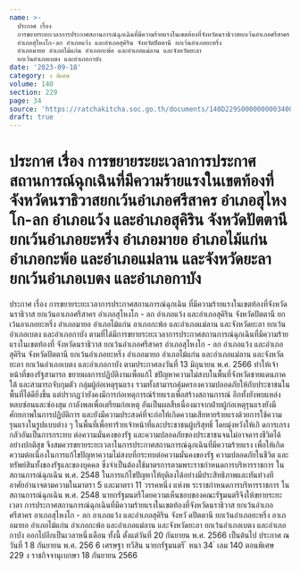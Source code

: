 ```yaml
---
name: >-
  ประกาศ เรื่อง
  การขยายระยะเวลาการประกาศสถานการณ์ฉุกเฉินที่มีความร้ายแรงในเขตท้องที่จังหวัดนราธิวาสยกเว้นอำเภอศรีสาคร
  อำเภอสุไหงโก-ลก อำเภอแว้ง และอำเภอสุคิริน จังหวัดปัตตานี ยกเว้นอำเภอยะหริ่ง
  อำเภอมายอ อำเภอไม้แก่น อำเภอกะพ้อ และอำเภอแม่ลาน และจังหวัดยะลา
  ยกเว้นอำเภอเบตง และอำเภอกาบัง
date: '2023-09-18'
category: ง พิเศษ
volume: 140
section: 229
page: 34
source: 'https://ratchakitcha.soc.go.th/documents/140D229S0000000003400.pdf'
draft: true
---
```


# ประกาศ เรื่อง การขยายระยะเวลาการประกาศสถานการณ์ฉุกเฉินที่มีความร้ายแรงในเขตท้องที่จังหวัดนราธิวาสยกเว้นอำเภอศรีสาคร อำเภอสุไหงโก-ลก อำเภอแว้ง และอำเภอสุคิริน จังหวัดปัตตานี ยกเว้นอำเภอยะหริ่ง อำเภอมายอ อำเภอไม้แก่น อำเภอกะพ้อ และอำเภอแม่ลาน และจังหวัดยะลา ยกเว้นอำเภอเบตง และอำเภอกาบัง

ประกาศ เรื่อง การขยายระยะเวลาการประกาศสถานการณ์ฉุกเฉิน ที่มีความร้ายแรงในเขตท้องที่จังหวัดนราธิวาส ยกเว้นอาเภอศรีสาคร อำเภอสุไหงโก - ลก อำเภอแว้ง และอำเภอสุคิริน จังหวัดปัตตานี ยกเว้นอาเภอยะหริ่ง อำเภอมายอ อำเภอไม้แก่น อาเภอกะพ้อ และอำเภอแม่ลาน และจังหวัดยะลา ยกเว้นอำเภอเบตง และอำเภอกาบัง ตามที่ได้มีการขยายระยะเวลาการประกาศสถานการณ์ฉุกเฉินที่มีความร้ายแรงในเขตท้องที่ จังหวัดนราธิวาส ยกเว้นอำเภอศรีสาคร อำเภอสุไหงโก - ลก อำเภอแว้ง และอำเภอสุคิริน จังหวัดปัตตานี ยกเว้นอำเภอยะหริ่ง อำเภอมายอ อำเภอไม้แก่น และอำเภอแม่ลาน และจังหวัดยะลา ยกเว้นอำเภอเบตง และอำเภอกาบัง ตามประกาศลงวันที่ 13 มิถุนายน พ.ศ. 2566 ทำให้เจ้าหน้าที่ของรัฐสามารถ ขยายผลการปฏิบัติงานเพื่อแก้ไ ขปัญหาความไม่สงบในพื้นที่จังหวัดชายแดนภาคใต้ และสามารถจับกุมตัว กลุ่มผู้ก่อเหตุรุนแรง รวมทั้งสามารถคุ้มครองความปลอดภัยให้กับประชาชนในพื้นที่ได้ดียิ่งขึ้น แต่ปรากฏว่ายังคงมีการก่อเหตุการณ์ร้ายแรงเพื่อสร้างสถานการณ์ อีกทั้งยังพบแหล่งหลบซ่อนและซ่องสุม กาลังพลเพื่อเตรียมก่อเหตุ อันเป็นผลสืบเนื่องมาจากฝ่ายผู้ก่อเหตุรุนแรงยังมีศักยภาพในการปฏิบัติการ และยังมีความประสงค์ที่จะก่อให้เกิดความเสียหายร้ายแรงด้วยการใช้ความรุนแรงในรูปแบบต่าง ๆ ในพื้นที่เพื่อทาร้ายเจ้าหน้าที่และประชาชนผู้บริสุทธิ์ โดยมุ่งหวังให้เกิ ดการเกรงกลัวอันเป็นการกระทบ ต่อความมั่นคงของรัฐ และความปลอดภัยของประชาชนจนไม่อาจดารงชีวิตได้อย่างปกติสุข จึงสมควรขยายระยะเวลาในการประกาศสถานการณ์ฉุกเฉินที่มีความร้ายแรง เพื่อให้เกิด ความต่อเนื่องในการแก้ไขปัญหาความไม่สงบที่กระทบต่อความมั่นคงของรัฐ ความปลอดภัยในชีวิต และทรัพย์สินทั้งของรัฐและของบุคคล ซึ่งจำเป็นต้องใช้มาตรการตามพระราชกำหนดการบริหารราชการ ในสถานการณ์ฉุกเฉิน พ.ศ. 2548 ในการแก้ไขปัญหาให้ยุติลงได้อย่างมีประสิทธิภาพและทันท่วงที อาศัยอำนาจตามความในมาตรา 5 และมาตรา 11 วรรคหนึ่ง แห่งพ ระราชกำหนดการบริหารราชการ ในสถานการณ์ฉุกเฉิน พ.ศ. 2548 นายกรัฐมนตรีโดยความเห็นชอบของคณะรัฐมนตรีจึงให้ขยายระยะเวลา การประกาศสถานการณ์ฉุกเฉินที่มีความร้ายแรงในเขตท้องที่จังหวัดนราธิวาส ยกเว้นอำเภอศรีสาคร อาเภอสุไหงโก - ลก อาเภอแว้ง และอำเภอสุคิริน จังหวั ดปัตตานี ยกเว้นอำเภอยะหริ่ง อาเภอมายอ อำเภอไม้แก่น อำเภอกะพ้อ และอำเภอแม่ลาน และจังหวัดยะลา ยกเว้นอำเภอเบตง และอำเภอกาบัง ออกไปอีกเป็นเวลาหนึ่งเดือน ทั้งนี้ ตั้งแต่วันที่ 20 กันยายน พ.ศ. 2566 เป็นต้นไป ประกาศ ณ วันที่ 1 8 กันยายน พ.ศ. 256 6 เศรษฐา ทวีสิน นายกรัฐมนตรี ้ หนา 34 ่ เลม 140 ตอนพิเศษ 229 ง ราชกิจจานุเบกษา 18 กันยายน 2566
